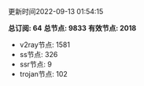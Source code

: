 更新时间2022-09-13 01:54:15

**总订阅: 64**
**总节点: 9833**
**有效节点: 2018**
- v2ray节点: 1581
- ss节点: 326
- ssr节点: 9
- trojan节点: 102
